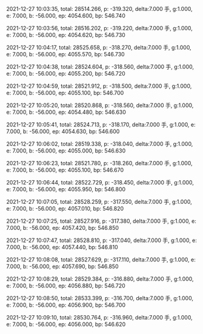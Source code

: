 2021-12-27 10:03:35, total: 28514.266, p: -319.320, delta:7.000 手, g:1.000, e: 7.000, b: -56.000, ep: 4054.600, bp: 546.740

2021-12-27 10:03:56, total: 28516.202, p: -319.220, delta:7.000 手, g:1.000, e: 7.000, b: -56.000, ep: 4054.620, bp: 546.730

2021-12-27 10:04:17, total: 28525.658, p: -318.270, delta:7.000 手, g:1.000, e: 7.000, b: -56.000, ep: 4055.570, bp: 546.730

2021-12-27 10:04:38, total: 28524.604, p: -318.560, delta:7.000 手, g:1.000, e: 7.000, b: -56.000, ep: 4055.200, bp: 546.720

2021-12-27 10:04:59, total: 28521.912, p: -318.500, delta:7.000 手, g:1.000, e: 7.000, b: -56.000, ep: 4055.100, bp: 546.700

2021-12-27 10:05:20, total: 28520.868, p: -318.560, delta:7.000 手, g:1.000, e: 7.000, b: -56.000, ep: 4054.480, bp: 546.630

2021-12-27 10:05:41, total: 28524.713, p: -318.170, delta:7.000 手, g:1.000, e: 7.000, b: -56.000, ep: 4054.630, bp: 546.600

2021-12-27 10:06:02, total: 28519.338, p: -318.040, delta:7.000 手, g:1.000, e: 7.000, b: -56.000, ep: 4055.000, bp: 546.630

2021-12-27 10:06:23, total: 28521.780, p: -318.260, delta:7.000 手, g:1.000, e: 7.000, b: -56.000, ep: 4055.100, bp: 546.670

2021-12-27 10:06:44, total: 28522.729, p: -318.450, delta:7.000 手, g:1.000, e: 7.000, b: -56.000, ep: 4055.950, bp: 546.800

2021-12-27 10:07:05, total: 28528.259, p: -317.550, delta:7.000 手, g:1.000, e: 7.000, b: -56.000, ep: 4057.010, bp: 546.820

2021-12-27 10:07:25, total: 28527.916, p: -317.380, delta:7.000 手, g:1.000, e: 7.000, b: -56.000, ep: 4057.420, bp: 546.850

2021-12-27 10:07:47, total: 28528.810, p: -317.040, delta:7.000 手, g:1.000, e: 7.000, b: -56.000, ep: 4057.440, bp: 546.810

2021-12-27 10:08:08, total: 28527.629, p: -317.110, delta:7.000 手, g:1.000, e: 7.000, b: -56.000, ep: 4057.690, bp: 546.850

2021-12-27 10:08:29, total: 28529.384, p: -316.880, delta:7.000 手, g:1.000, e: 7.000, b: -56.000, ep: 4056.880, bp: 546.720

2021-12-27 10:08:50, total: 28533.399, p: -316.700, delta:7.000 手, g:1.000, e: 7.000, b: -56.000, ep: 4056.900, bp: 546.700

2021-12-27 10:09:10, total: 28530.764, p: -316.960, delta:7.000 手, g:1.000, e: 7.000, b: -56.000, ep: 4056.000, bp: 546.620